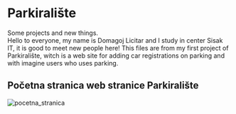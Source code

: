 # Parkiralište
Some projects and new things.<br>
Hello to everyone, my name is Domagoj Licitar and I study in center Sisak IT, it is good to meet new people here! This files are from my first project of Parkiralište, witch is a web site for adding car registrations on parking and with imagine users who uses parking.

<h2>Početna stranica web stranice Parkiralište </h2>

![pocetna_stranica](https://user-images.githubusercontent.com/75831354/107766739-33d11700-6d34-11eb-8402-276be4c4997e.png)

